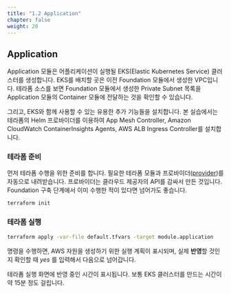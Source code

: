 ```yaml
---
title: "1.2 Application"
chapter: false
weight: 20
---
```


## Application

Application 모듈은 어플리케이션이 실행될 EKS(Elastic Kubernetes Service) 클러스터를 생성합니다. EKS를 배치할 곳은 이전 Foundation 모듈에서 생성한 VPC입니다. 테라폼 소스를 보면 Foundation 모듈에서 생성한 Private Subnet 목록을 Application 모듈의 Container 모듈에 전달하는 것을 확인할 수 있습니다.

그리고, EKS와 함께 사용할 수 있는 유용한 추가 기능들을 설치합니다. 본 실습에서는 테라폼의 Helm 프로바이더를 이용하여 App Mesh Controller, Amazon CloudWatch ContainerInsights Agents, AWS ALB Ingress Controller를 설치합니다.

### 테라폼 준비

먼저 테라폼 수행을 위한 준비를 합니다. 필요한 테라폼 모듈과 프로바이더([provider](https://registry.terraform.io/browse/providers))를 자동으로 내려받습니다. 프로바이더는 클라우드 제공자의 API를 감싸서 만든 것입니다. Foundation 구축 단계에서 이미 수행한 적이 있다면 넘어가도 좋습니다.

```sh
terraform init
```

### 테라폼 실행

```sh
terraform apply -var-file default.tfvars -target module.application
```

명령을 수행하면, AWS 자원을 생성하기 위한 실행 계획이 표시되며, 실제 **반영**할 것인지 확인할 때 *yes* 를 입력해서 다음으로 넘어갑니다.

테라폼 실행 화면에 반영 중인 시간이 표시됩니다. 보통 EKS 클러스터를 만드는 시간이 약 15분 정도 걸립니다.